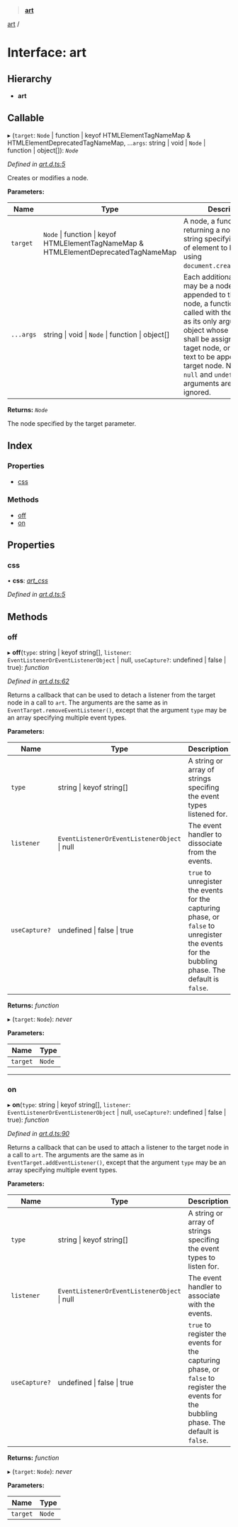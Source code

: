 > **[art](../README.md)**

[art](art.md) /

# Interface: art

## Hierarchy

* **art**

## Callable

▸ (`target`: `Node` | function | keyof HTMLElementTagNameMap & HTMLElementDeprecatedTagNameMap, ...`args`: string | void | `Node` | function | object[]): *`Node`*

*Defined in [art.d.ts:5](https://github.com/fasttime/art/blob/0.9.0/art.d.ts#L5)*

Creates or modifies a node.

**Parameters:**

Name | Type | Description |
------ | ------ | ------ |
`target` | `Node` \| function \| keyof HTMLElementTagNameMap & HTMLElementDeprecatedTagNameMap |   A node, a function returning a node, or a string specifying the type of element to be created using <code>document.createElement()</code>.  |
`...args` | string \| void \| `Node` \| function \| object[] |   Each additional argument may be a node to be appended to the taget node, a function to be called with the target node as its only argument, an object whose properties shall be assigned to the taget node, or a string of text to be appended to the target node. Note that <code>null</code> and <code>undefined</code> arguments are simply ignored.  |

**Returns:** *`Node`*

The node specified by the target parameter.

## Index

### Properties

* [css](art.md#css)

### Methods

* [off](art.md#off)
* [on](art.md#on)

## Properties

###  css

• **css**: *[art_css](art_css.md)*

*Defined in [art.d.ts:5](https://github.com/fasttime/art/blob/0.9.0/art.d.ts#L5)*

## Methods

###  off

▸ **off**(`type`: string | keyof string[], `listener`: `EventListenerOrEventListenerObject` | null, `useCapture?`: undefined | false | true): *function*

*Defined in [art.d.ts:62](https://github.com/fasttime/art/blob/0.9.0/art.d.ts#L62)*

Returns a callback that can be used to detach a listener from the target node in a call to
`art`.
The arguments are the same as in `EventTarget.removeEventListener()`, except that the
argument `type` may be an array specifying multiple event types.

**Parameters:**

Name | Type | Description |
------ | ------ | ------ |
`type` | string \| keyof string[] |   A string or array of strings specifing the event types listened for.  |
`listener` | `EventListenerOrEventListenerObject` \| null |   The event handler to dissociate from the events.  |
`useCapture?` | undefined \| false \| true |   <code>true</code> to unregister the events for the capturing phase, or <code>false</code> to unregister the events for the bubbling phase. The default is <code>false</code>.  |

**Returns:** *function*

▸ (`target`: `Node`): *never*

**Parameters:**

Name | Type |
------ | ------ |
`target` | `Node` |

___

###  on

▸ **on**(`type`: string | keyof string[], `listener`: `EventListenerOrEventListenerObject` | null, `useCapture?`: undefined | false | true): *function*

*Defined in [art.d.ts:90](https://github.com/fasttime/art/blob/0.9.0/art.d.ts#L90)*

Returns a callback that can be used to attach a listener to the target node in a call to
`art`.
The arguments are the same as in `EventTarget.addEventListener()`, except that the argument
`type` may be an array specifying multiple event types.

**Parameters:**

Name | Type | Description |
------ | ------ | ------ |
`type` | string \| keyof string[] |   A string or array of strings specifing the event types to listen for.  |
`listener` | `EventListenerOrEventListenerObject` \| null |   The event handler to associate with the events.  |
`useCapture?` | undefined \| false \| true |   <code>true</code> to register the events for the capturing phase, or <code>false</code> to register the events for the bubbling phase. The default is <code>false</code>.  |

**Returns:** *function*

▸ (`target`: `Node`): *never*

**Parameters:**

Name | Type |
------ | ------ |
`target` | `Node` |